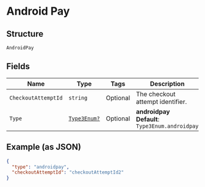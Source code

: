 
# Android Pay

## Structure

`AndroidPay`

## Fields

| Name | Type | Tags | Description |
|  --- | --- | --- | --- |
| `CheckoutAttemptId` | `string` | Optional | The checkout attempt identifier. |
| `Type` | [`Type3Enum?`](../../doc/models/type-3-enum.md) | Optional | **androidpay**<br>**Default**: `Type3Enum.androidpay` |

## Example (as JSON)

```json
{
  "type": "androidpay",
  "checkoutAttemptId": "checkoutAttemptId2"
}
```

